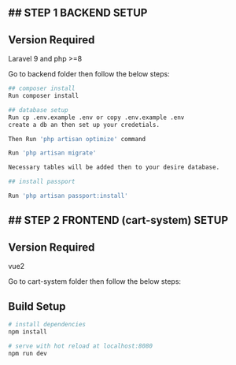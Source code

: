 ## ## STEP 1 BACKEND SETUP

## Version Required
Laravel 9 and php >=8


Go to backend folder then follow the below steps:

``` bash
## composer install
Run composer install

## database setup
Run cp .env.example .env or copy .env.example .env
create a db an then set up your credetials.

Then Run 'php artisan optimize' command

Run 'php artisan migrate'

Necessary tables will be added then to your desire database. 

## install passport

Run 'php artisan passport:install'

``` 

## ## STEP 2 FRONTEND (cart-system) SETUP
## Version Required
vue2

Go to cart-system folder then follow the below steps:

## Build Setup

``` bash
# install dependencies
npm install

# serve with hot reload at localhost:8080
npm run dev
``` 



